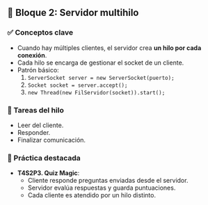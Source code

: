 ## 🔹 Bloque 2: Servidor multihilo

### ✅ Conceptos clave

- Cuando hay múltiples clientes, el servidor crea **un hilo por cada conexión**.
- Cada hilo se encarga de gestionar el socket de un cliente.
- Patrón básico:
    1. `ServerSocket server = new ServerSocket(puerto);`
    2. `Socket socket = server.accept();`
    3. `new Thread(new FilServidor(socket)).start();`

### 🧰 Tareas del hilo

- Leer del cliente.
- Responder.
- Finalizar comunicación.

### 🧪 Práctica destacada

- **T4S2P3. Quiz Magic**:
    - Cliente responde preguntas enviadas desde el servidor.
    - Servidor evalúa respuestas y guarda puntuaciones.
    - Cada cliente es atendido por un hilo distinto.

